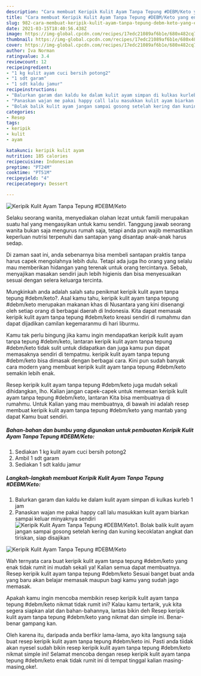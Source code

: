 ```yaml
---
description: "Cara membuat Keripik Kulit Ayam Tanpa Tepung #DEBM/Keto yang enak Untuk Jualan"
title: "Cara membuat Keripik Kulit Ayam Tanpa Tepung #DEBM/Keto yang enak Untuk Jualan"
slug: 982-cara-membuat-keripik-kulit-ayam-tanpa-tepung-debm-keto-yang-enak-untuk-jualan
date: 2021-03-15T18:40:56.438Z
image: https://img-global.cpcdn.com/recipes/17edc21089af6b1e/680x482cq70/keripik-kulit-ayam-tanpa-tepung-debmketo-foto-resep-utama.jpg
thumbnail: https://img-global.cpcdn.com/recipes/17edc21089af6b1e/680x482cq70/keripik-kulit-ayam-tanpa-tepung-debmketo-foto-resep-utama.jpg
cover: https://img-global.cpcdn.com/recipes/17edc21089af6b1e/680x482cq70/keripik-kulit-ayam-tanpa-tepung-debmketo-foto-resep-utama.jpg
author: Iva Norman
ratingvalue: 3.4
reviewcount: 12
recipeingredient:
- "1 kg kulit ayam cuci bersih potong2"
- "1 sdt garam"
- "1 sdt kaldu jamur"
recipeinstructions:
- "Balurkan garam dan kaldu ke dalam kulit ayam simpan di kulkas kurleb 1 jam"
- "Panaskan wajan me pakai happy call lalu masukkan kulit ayam biarkan sampai keluar minyaknya sendiri"
- "Bolak balik kulit ayam jangan sampai gosong setelah kering dan kuning kecoklatan angkat dan tiriskan, siap disajikan"
categories:
- Resep
tags:
- keripik
- kulit
- ayam

katakunci: keripik kulit ayam 
nutrition: 185 calories
recipecuisine: Indonesian
preptime: "PT24M"
cooktime: "PT51M"
recipeyield: "4"
recipecategory: Dessert

---
```



![Keripik Kulit Ayam Tanpa Tepung #DEBM/Keto](https://img-global.cpcdn.com/recipes/17edc21089af6b1e/680x482cq70/keripik-kulit-ayam-tanpa-tepung-debmketo-foto-resep-utama.jpg)

Selaku seorang wanita, menyediakan olahan lezat untuk famili merupakan suatu hal yang mengasyikan untuk kamu sendiri. Tanggung jawab seorang  wanita bukan saja mengurus rumah saja, tetapi anda pun wajib memastikan keperluan nutrisi terpenuhi dan santapan yang disantap anak-anak harus sedap.

Di zaman  saat ini, anda sebenarnya bisa membeli santapan praktis tanpa harus capek mengolahnya lebih dulu. Tetapi ada juga lho orang yang selalu mau memberikan hidangan yang terenak untuk orang tercintanya. Sebab, menyajikan masakan sendiri jauh lebih higienis dan bisa menyesuaikan sesuai dengan selera keluarga tercinta. 



Mungkinkah anda adalah salah satu penikmat keripik kulit ayam tanpa tepung #debm/keto?. Asal kamu tahu, keripik kulit ayam tanpa tepung #debm/keto merupakan makanan khas di Nusantara yang kini disenangi oleh setiap orang di berbagai daerah di Indonesia. Kita dapat memasak keripik kulit ayam tanpa tepung #debm/keto kreasi sendiri di rumahmu dan dapat dijadikan camilan kegemaranmu di hari liburmu.

Kamu tak perlu bingung jika kamu ingin mendapatkan keripik kulit ayam tanpa tepung #debm/keto, lantaran keripik kulit ayam tanpa tepung #debm/keto tidak sulit untuk didapatkan dan juga kamu pun dapat memasaknya sendiri di tempatmu. keripik kulit ayam tanpa tepung #debm/keto bisa dimasak dengan berbagai cara. Kini pun sudah banyak cara modern yang membuat keripik kulit ayam tanpa tepung #debm/keto semakin lebih enak.

Resep keripik kulit ayam tanpa tepung #debm/keto juga mudah sekali dihidangkan, lho. Kalian jangan capek-capek untuk memesan keripik kulit ayam tanpa tepung #debm/keto, lantaran Kita bisa membuatnya di rumahmu. Untuk Kalian yang mau membuatnya, di bawah ini adalah resep membuat keripik kulit ayam tanpa tepung #debm/keto yang mantab yang dapat Kamu buat sendiri.

<!--inarticleads1-->

##### Bahan-bahan dan bumbu yang digunakan untuk pembuatan Keripik Kulit Ayam Tanpa Tepung #DEBM/Keto:

1. Sediakan 1 kg kulit ayam cuci bersih potong2
1. Ambil 1 sdt garam
1. Sediakan 1 sdt kaldu jamur




<!--inarticleads2-->

##### Langkah-langkah membuat Keripik Kulit Ayam Tanpa Tepung #DEBM/Keto:

1. Balurkan garam dan kaldu ke dalam kulit ayam simpan di kulkas kurleb 1 jam
1. Panaskan wajan me pakai happy call lalu masukkan kulit ayam biarkan sampai keluar minyaknya sendiri
<img src="https://img-global.cpcdn.com/steps/e1b0403df49ababd/160x128cq70/keripik-kulit-ayam-tanpa-tepung-debmketo-langkah-memasak-2-foto.jpg" alt="Keripik Kulit Ayam Tanpa Tepung #DEBM/Keto">1. Bolak balik kulit ayam jangan sampai gosong setelah kering dan kuning kecoklatan angkat dan tiriskan, siap disajikan
<img src="https://img-global.cpcdn.com/steps/01a6ba0dcaf79089/160x128cq70/keripik-kulit-ayam-tanpa-tepung-debmketo-langkah-memasak-3-foto.jpg" alt="Keripik Kulit Ayam Tanpa Tepung #DEBM/Keto">



Wah ternyata cara buat keripik kulit ayam tanpa tepung #debm/keto yang enak tidak rumit ini mudah sekali ya! Kalian semua dapat membuatnya. Resep keripik kulit ayam tanpa tepung #debm/keto Sesuai banget buat anda yang baru akan belajar memasak maupun bagi kamu yang sudah jago memasak.

Apakah kamu ingin mencoba membikin resep keripik kulit ayam tanpa tepung #debm/keto nikmat tidak rumit ini? Kalau kamu tertarik, yuk kita segera siapkan alat dan bahan-bahannya, lantas bikin deh Resep keripik kulit ayam tanpa tepung #debm/keto yang nikmat dan simple ini. Benar-benar gampang kan. 

Oleh karena itu, daripada anda berfikir lama-lama, ayo kita langsung saja buat resep keripik kulit ayam tanpa tepung #debm/keto ini. Pasti anda tiidak akan nyesel sudah bikin resep keripik kulit ayam tanpa tepung #debm/keto nikmat simple ini! Selamat mencoba dengan resep keripik kulit ayam tanpa tepung #debm/keto enak tidak rumit ini di tempat tinggal kalian masing-masing,oke!.

